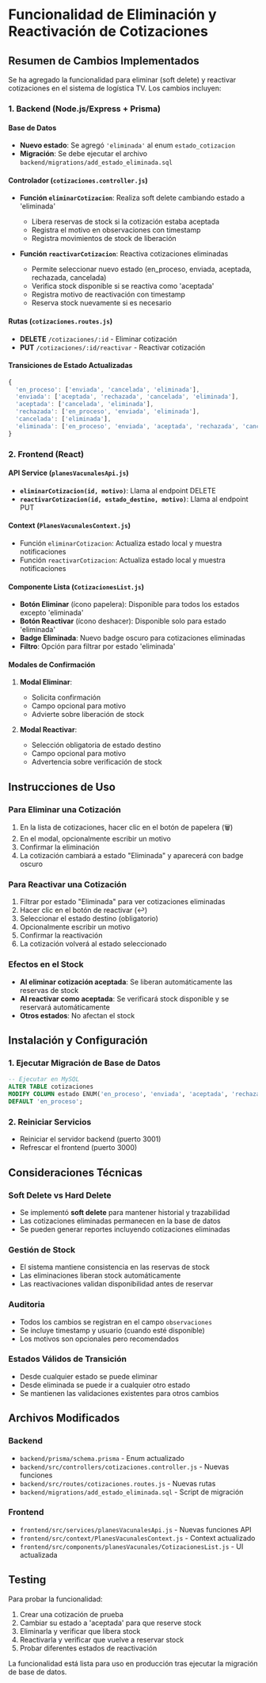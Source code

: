 # Funcionalidad de Eliminación y Reactivación de Cotizaciones

## Resumen de Cambios Implementados

Se ha agregado la funcionalidad para eliminar (soft delete) y reactivar cotizaciones en el sistema de logística TV. Los cambios incluyen:

### 1. Backend (Node.js/Express + Prisma)

#### Base de Datos
- **Nuevo estado**: Se agregó `'eliminada'` al enum `estado_cotizacion`
- **Migración**: Se debe ejecutar el archivo `backend/migrations/add_estado_eliminada.sql`

#### Controlador (`cotizaciones.controller.js`)
- **Función `eliminarCotizacion`**: Realiza soft delete cambiando estado a 'eliminada'
  - Libera reservas de stock si la cotización estaba aceptada
  - Registra el motivo en observaciones con timestamp
  - Registra movimientos de stock de liberación

- **Función `reactivarCotizacion`**: Reactiva cotizaciones eliminadas
  - Permite seleccionar nuevo estado (en_proceso, enviada, aceptada, rechazada, cancelada)
  - Verifica stock disponible si se reactiva como 'aceptada'
  - Registra motivo de reactivación con timestamp
  - Reserva stock nuevamente si es necesario

#### Rutas (`cotizaciones.routes.js`)
- **DELETE** `/cotizaciones/:id` - Eliminar cotización
- **PUT** `/cotizaciones/:id/reactivar` - Reactivar cotización

#### Transiciones de Estado Actualizadas
```javascript
{
  'en_proceso': ['enviada', 'cancelada', 'eliminada'],
  'enviada': ['aceptada', 'rechazada', 'cancelada', 'eliminada'],
  'aceptada': ['cancelada', 'eliminada'],
  'rechazada': ['en_proceso', 'enviada', 'eliminada'],
  'cancelada': ['eliminada'],
  'eliminada': ['en_proceso', 'enviada', 'aceptada', 'rechazada', 'cancelada']
}
```

### 2. Frontend (React)

#### API Service (`planesVacunalesApi.js`)
- **`eliminarCotizacion(id, motivo)`**: Llama al endpoint DELETE
- **`reactivarCotizacion(id, estado_destino, motivo)`**: Llama al endpoint PUT

#### Context (`PlanesVacunalesContext.js`)
- Función `eliminarCotizacion`: Actualiza estado local y muestra notificaciones
- Función `reactivarCotizacion`: Actualiza estado local y muestra notificaciones

#### Componente Lista (`CotizacionesList.js`)
- **Botón Eliminar** (ícono papelera): Disponible para todos los estados excepto 'eliminada'
- **Botón Reactivar** (ícono deshacer): Disponible solo para estado 'eliminada'
- **Badge Eliminada**: Nuevo badge oscuro para cotizaciones eliminadas
- **Filtro**: Opción para filtrar por estado 'eliminada'

#### Modales de Confirmación
1. **Modal Eliminar**:
   - Solicita confirmación
   - Campo opcional para motivo
   - Advierte sobre liberación de stock

2. **Modal Reactivar**:
   - Selección obligatoria de estado destino
   - Campo opcional para motivo
   - Advertencia sobre verificación de stock

## Instrucciones de Uso

### Para Eliminar una Cotización
1. En la lista de cotizaciones, hacer clic en el botón de papelera (🗑️)
2. En el modal, opcionalmente escribir un motivo
3. Confirmar la eliminación
4. La cotización cambiará a estado "Eliminada" y aparecerá con badge oscuro

### Para Reactivar una Cotización
1. Filtrar por estado "Eliminada" para ver cotizaciones eliminadas
2. Hacer clic en el botón de reactivar (↩️)
3. Seleccionar el estado destino (obligatorio)
4. Opcionalmente escribir un motivo
5. Confirmar la reactivación
6. La cotización volverá al estado seleccionado

### Efectos en el Stock
- **Al eliminar cotización aceptada**: Se liberan automáticamente las reservas de stock
- **Al reactivar como aceptada**: Se verificará stock disponible y se reservará automáticamente
- **Otros estados**: No afectan el stock

## Instalación y Configuración

### 1. Ejecutar Migración de Base de Datos
```sql
-- Ejecutar en MySQL
ALTER TABLE cotizaciones 
MODIFY COLUMN estado ENUM('en_proceso', 'enviada', 'aceptada', 'rechazada', 'cancelada', 'eliminada') 
DEFAULT 'en_proceso';
```

### 2. Reiniciar Servicios
- Reiniciar el servidor backend (puerto 3001)
- Refrescar el frontend (puerto 3000)

## Consideraciones Técnicas

### Soft Delete vs Hard Delete
- Se implementó **soft delete** para mantener historial y trazabilidad
- Las cotizaciones eliminadas permanecen en la base de datos
- Se pueden generar reportes incluyendo cotizaciones eliminadas

### Gestión de Stock
- El sistema mantiene consistencia en las reservas de stock
- Las eliminaciones liberan stock automáticamente
- Las reactivaciones validan disponibilidad antes de reservar

### Auditoria
- Todos los cambios se registran en el campo `observaciones`
- Se incluye timestamp y usuario (cuando esté disponible)
- Los motivos son opcionales pero recomendados

### Estados Válidos de Transición
- Desde cualquier estado se puede eliminar
- Desde eliminada se puede ir a cualquier otro estado
- Se mantienen las validaciones existentes para otros cambios

## Archivos Modificados

### Backend
- `backend/prisma/schema.prisma` - Enum actualizado
- `backend/src/controllers/cotizaciones.controller.js` - Nuevas funciones
- `backend/src/routes/cotizaciones.routes.js` - Nuevas rutas
- `backend/migrations/add_estado_eliminada.sql` - Script de migración

### Frontend
- `frontend/src/services/planesVacunalesApi.js` - Nuevas funciones API
- `frontend/src/context/PlanesVacunalesContext.js` - Context actualizado
- `frontend/src/components/planesVacunales/CotizacionesList.js` - UI actualizada

## Testing

Para probar la funcionalidad:
1. Crear una cotización de prueba
2. Cambiar su estado a 'aceptada' para que reserve stock
3. Eliminarla y verificar que libera stock
4. Reactivarla y verificar que vuelve a reservar stock
5. Probar diferentes estados de reactivación

La funcionalidad está lista para uso en producción tras ejecutar la migración de base de datos.